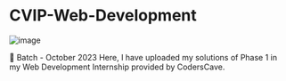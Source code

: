 # CVIP-Web-Development
![image](https://github.com/AtharvaBhuyar/CVIP-Web-Development/assets/114258443/6af419f2-e17e-4258-91bd-b860e16de132)

🔵 Batch - October 2023
Here, I have uploaded my solutions of Phase 1 in my Web Development Internship provided by CodersCave.
